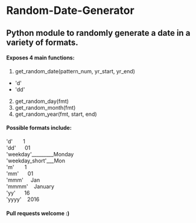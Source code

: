 # Random-Date-Generator
## Python module to randomly generate a date in a variety of formats.

#### Exposes 4 main functions:

1) get_random_date(pattern_num, yr_start, yr_end)
* 'd'
* 'dd'
2) get_random_day(fmt)
3) get_random_month(fmt)
4) get_random_year(fmt, start, end)

#### Possible formats include:
'd'&nbsp;&nbsp;&nbsp;&nbsp;&nbsp;&nbsp;&nbsp;1  
'dd'&nbsp;&nbsp;&nbsp;&nbsp;&nbsp;&nbsp;01  
'weekday'_________Monday  
'weekday_short'___Mon  
'm'&nbsp;&nbsp;&nbsp;&nbsp;&nbsp;&nbsp;&nbsp;1  
'mm'&nbsp;&nbsp;&nbsp;&nbsp;&nbsp;&nbsp;01  
'mmm'&nbsp;&nbsp;&nbsp;&nbsp;&nbsp;Jan  
'mmmm'&nbsp;&nbsp;&nbsp;&nbsp;January  
'yy'&nbsp;&nbsp;&nbsp;&nbsp;&nbsp;&nbsp;16  
'yyyy'&nbsp;&nbsp;&nbsp;&nbsp;2016  

#### Pull requests welcome :)